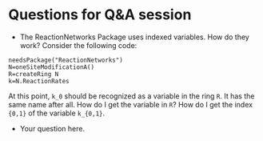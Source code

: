 # Questions for Q&A session

- The ReactionNetworks Package uses indexed variables.  How do they work?  Consider the following code:

```
needsPackage("ReactionNetworks")
N=oneSiteModificationA()
R=createRing N
k=N.ReactionRates
```

  At this point, `k_0` should be recognized as a variable in the ring
  `R`.  It has the same name after all.  How do I get the variable in
  `R`?  How do I get the index `{0,1}` of the variable `k_{0,1}`.


- Your question here.